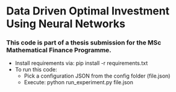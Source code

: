 # Data Driven Optimal Investment Using Neural Networks

### This code is part of a thesis submission for the MSc Mathematical Finance Programme.

* Install requirements via: pip install -r requirements.txt
* To run this code:
  * Pick a configuration JSON from the config folder (file.json)
  * Execute: python run_experiment.py file.json
